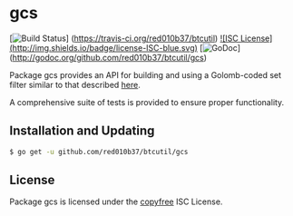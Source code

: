 gcs
==========

[![Build Status](http://img.shields.io/travis/red010b37/btcutil.svg)]
(https://travis-ci.org/red010b37/btcutil) [![ISC License]
(http://img.shields.io/badge/license-ISC-blue.svg)](http://copyfree.org)
[![GoDoc](https://godoc.org/github.com/red010b37/btcutil/gcs?status.png)]
(http://godoc.org/github.com/red010b37/btcutil/gcs)

Package gcs provides an API for building and using a Golomb-coded set filter
similar to that described [here](http://giovanni.bajo.it/post/47119962313/golomb-coded-sets-smaller-than-bloom-filters).

A comprehensive suite of tests is provided to ensure proper functionality.

## Installation and Updating

```bash
$ go get -u github.com/red010b37/btcutil/gcs
```

## License

Package gcs is licensed under the [copyfree](http://copyfree.org) ISC
License.

